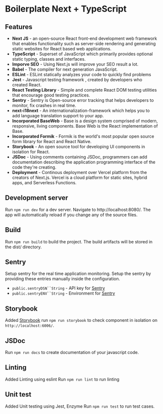 # Boilerplate Next + TypeScript

## Features

- **Next JS** - an open-source React front-end development web framework that enables functionality such as server-side rendering and generating static websites for React based web applications.
- **TypeScript** - Superset of JavaScript which primarily provides optional static typing, classes and interfaces.
- **Imporve SEO** - Using Next.js will improve your SEO result a lot.
- **Babel** - The compiler for next generation JavaScript.
- **ESLint** - ESLint statically analyzes your code to quickly find problems
- **Jest** - Javascript testing framework , created by developers who created React.
- **React Testing Library** - Simple and complete React DOM testing utilities that encourage good testing practices.
- **Sentry** - Sentry is Open-source error tracking that helps developers to monitor, fix crashes in real time.
- **next-i18next** - An internationalization-framework which helps you to add language translation support to your app.
- **Incorporated BaseWeb** - Base is a design system comprised of modern, responsive, living components. Base Web is the React implementation of Base.
- **Incorporated Formik** - Formik is the world's most popular open source form library for React and React Native.
- **Storybook** - An open source tool for developing UI components in isolation for React.
- **JSDoc** - Using comments containing JSDoc, programmers can add documentation describing the application programming interface of the code they're creating.
- **Deployment** - Continous deployment over Vercel platform from the creators of Next.js. Vercel is a cloud platform for static sites, hybrid apps, and Serverless Functions.

## Development server

Run `npm run dev` for a dev server. Navigate to http://localhost:8080/. The app will automatically reload if you change any of the source files.

## Build

Run `npm run build` to build the project. The build artifacts will be stored in the dist/ directory.

## Sentry

Setup sentry for the real time application monitoring. Setup the sentry by providing these entries manually inside the configuration.

- ` public.sentryDSN``String ` - API key for [Sentry](https://docs.sentry.io/)
- ` public.sentryENV``String ` - Environment for [Sentry](https://docs.sentry.io/)

## Storybook

Added [Storybook](https://storybook.js.org/docs/react/get-started/introduction) run `npm run storybook` to check component in isolation on `http://localhost:6006/`.

## JSDoc

Run `npm run docs` to create documentation of your javascript code.

## Linting

Added Linting using eslint Run `npm run lint` to run linting

## Unit test

Added Unit testing using Jest, Enzyme Run `npm run test` to run test cases.
